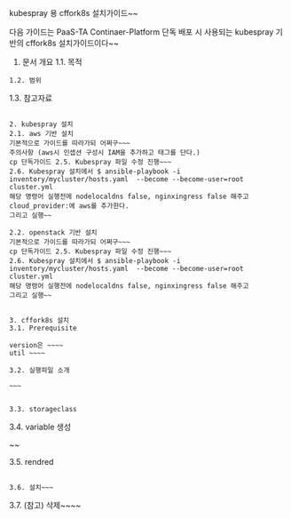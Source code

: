 kubespray 용 cffork8s 설치가이드~~

다음 가이드는 PaaS-TA Continaer-Platform 단독 배포 시 사용되는 kubespray 기반의 cffork8s 설치가이드이다~~

1. 문서 개요
1.1. 목적
~~~~
1.2. 범위
~~~~
1.3. 참고자료
~~~~

2. kubespray 설치
2.1. aws 기반 설치
기본적으로 가이드를 따라가되 어쩌구~~~
주의사항 (aws시 인셉션 구성시 IAM을 추가하고 태그를 단다.)
cp 단독가이드 2.5. Kubespray 파일 수정 진행~~~
2.6. Kubespray 설치에서 $ ansible-playbook -i inventory/mycluster/hosts.yaml  --become --become-user=root cluster.yml
해당 명령어 실행전에 nodelocaldns false, nginxingress false 해주고 cloud_provider:에 aws를 추가한다.
그리고 실행~~

2.2. openstack 기반 설치
기본적으로 가이드를 따라가되 어쩌구~~~
cp 단독가이드 2.5. Kubespray 파일 수정 진행~~~
2.6. Kubespray 설치에서 $ ansible-playbook -i inventory/mycluster/hosts.yaml  --become --become-user=root cluster.yml
해당 명령어 실행전에 nodelocaldns false, nginxingress false 해주고
그리고 실행~~


3. cffork8s 설치
3.1. Prerequisite 

version은 ~~~~
util ~~~~

3.2. 실행파일 소개

~~~


3.3. storageclass 

~~~~

3.4. variable 생성

~~

3.5. rendred

~~~

3.6. 설치~~~

~~~~

3.7. (참고) 삭제~~~~



